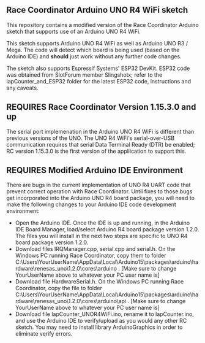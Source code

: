 ## Race Coordinator Arduino UNO R4 WiFi sketch
This repository contains a modified version of the Race Coordinator Arduino sketch that supports use of an Arduino UNO R4 WiFi.

This sketch supports Arduino UNO R4 WiFi as well as Arduino UNO R3 / Mega.  The code will detect which board is being used (based on the Arduino IDE) and **should** just work without any further code changes.

The sketch also supports Espressif Systems' ESP32 DevKit.  ESP32 code was obtained from SlotForum member Slingshotx; refer to the lapCounter_and_ESP32 folder for the latest ESP32 code, instructions and any caveats.

## REQUIRES Race Coordinator Version 1.15.3.0 and up
The serial port implemenation in the Arduino UNO R4 WiFi is different than previous versions of the UNO.  The UNO R4 WiFi's serial-over-USB communication requires that serial Data Terminal Ready (DTR) be enabled; RC version 1.15.3.0 is the first version of the appliication to support this.

## REQUIRES Modified Arduino IDE Environment
There are bugs in the current implementation of UNO R4 UART code that prevent correct operation with Race Coordinator.  Until fixes to those bugs get incorporated into the Arduino UNO R4 board package, you will need to make the following changes to your Arduino IDE code development environment:

-  Open the Arduino IDE. Once the IDE is up and running, in the Arduino IDE Board Manager, load/select Arduino R4 board package version 1.2.0.  The files you will install in the next two steps are specific to UNO R4 board package version 1.2.0.
-  Download files IRQManager.cpp, serial.cpp and serial.h.  On the Windows PC running Race Coordinator, copy them to folder C:\Users\YourUserName\AppData\Local\Arduino15\packages\arduino\hardware\renesas_uno\1.2.0\cores\arduino .  [Make sure to change YourUserName above to whatever your PC user name is]
-  Download file HardwareSerial.h. On the Windows PC running Race Coordinator, copy the file to folder C:\Users\YourUserName\AppData\Local\Arduino15\packages\arduino\hardware\renesas_uno\1.2.0\cores\arduino\api .  [Make sure to change YourUserName above to whatever your PC user name is]
-  Download file lapCounter_UNOR4WiFi.ino, rename it to lapCounter.ino, and use the Arduino IDE to verify/upload as you would any other RC sketch. You may need to install library ArduinoGraphics in order to eliminate verify errors.
